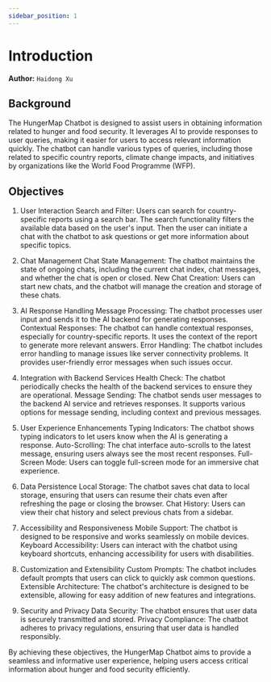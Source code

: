 ```yaml
---
sidebar_position: 1
---
```


# Introduction

**Author:** `Haidong Xu`

## Background
The HungerMap Chatbot is designed to assist users in obtaining information related to hunger and food security. It leverages AI to provide responses to user queries, making it easier for users to access relevant information quickly. The chatbot can handle various types of queries, including those related to specific country reports, climate change impacts, and initiatives by organizations like the World Food Programme (WFP).

## Objectives

1. User Interaction
Search and Filter: Users can search for country-specific reports using a search bar. The search functionality filters the available data based on the user's input. Then the user can initiate a chat with the chatbot to ask questions or get more information about specific topics.

2. Chat Management
Chat State Management: The chatbot maintains the state of ongoing chats, including the current chat index, chat messages, and whether the chat is open or closed. New Chat Creation: Users can start new chats, and the chatbot will manage the creation and storage of these chats.

3. AI Response Handling
Message Processing: The chatbot processes user input and sends it to the AI backend for generating responses. Contextual Responses: The chatbot can handle contextual responses, especially for country-specific reports. It uses the context of the report to generate more relevant answers. Error Handling: The chatbot includes error handling to manage issues like server connectivity problems. It provides user-friendly error messages when such issues occur.

4. Integration with Backend Services
Health Check: The chatbot periodically checks the health of the backend services to ensure they are operational. Message Sending: The chatbot sends user messages to the backend AI service and retrieves responses. It supports various options for message sending, including context and previous messages.

5. User Experience Enhancements
Typing Indicators: The chatbot shows typing indicators to let users know when the AI is generating a response. Auto-Scrolling: The chat interface auto-scrolls to the latest message, ensuring users always see the most recent responses. Full-Screen Mode: Users can toggle full-screen mode for an immersive chat experience.

6. Data Persistence
Local Storage: The chatbot saves chat data to local storage, ensuring that users can resume their chats even after refreshing the page or closing the browser. Chat History: Users can view their chat history and select previous chats from a sidebar.

7. Accessibility and Responsiveness
Mobile Support: The chatbot is designed to be responsive and works seamlessly on mobile devices. Keyboard Accessibility: Users can interact with the chatbot using keyboard shortcuts, enhancing accessibility for users with disabilities.

8. Customization and Extensibility
Custom Prompts: The chatbot includes default prompts that users can click to quickly ask common questions. Extensible Architecture: The chatbot's architecture is designed to be extensible, allowing for easy addition of new features and integrations.

9. Security and Privacy
Data Security: The chatbot ensures that user data is securely transmitted and stored. Privacy Compliance: The chatbot adheres to privacy regulations, ensuring that user data is handled responsibly.

By achieving these objectives, the HungerMap Chatbot aims to provide a seamless and informative user experience, helping users access critical information about hunger and food security efficiently.